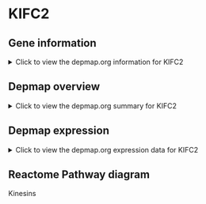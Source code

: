 <h1>KIFC2</h1>

<h2>Gene information</h2>
<details>
  <summary>Click to view the depmap.org information for KIFC2</summary>
  <iframe src="https://depmap.org/portal/gene/KIFC2?tab=about" style="border:none;width:100%;height:800px"></iframe>
</details>

<h2>Depmap overview</h2>
<details>
  <summary>Click to view the depmap.org summary for KIFC2</summary>
  <iframe src="https://depmap.org/portal/gene/KIFC2?tab=overview" style="border:none;width:100%;height:800px"></iframe>
</details>

<h2>Depmap expression</h2>
<details>
  <summary>Click to view the depmap.org expression data for KIFC2</summary>
  <iframe src="https://depmap.org/portal/gene/KIFC2?tab=characterization" style="border:none;width:100%;height:800px"></iframe>
</details>



<h2>Reactome Pathway diagram</h2>
Kinesins
<div id="diagramHolder"></div>

<script>
    //Creating the Reactome Diagram widget
    //Take into account a proxy needs to be set up in your server side pointing to www.reactome.org
    function onReactomeDiagramReady(){  //This function is automatically called when the widget code is ready to be used
        var diagram = Reactome.Diagram.create({
            "placeHolder" : "diagramHolder",
            "width" : 900,
            "height" : 500
        });

        //Initialising it to the "Hemostasis" pathway
        diagram.loadDiagram("R-HSA-983189");

        //Adding different listeners

        diagram.onDiagramLoaded(function (loaded) {
            console.info("Loaded ", loaded);
            diagram.flagItems("BAD");
	    diagram.flagItems("Q92934");
            if (loaded == "R-HSA-983189") diagram.selectItem("R-HSA-983189");
        });

     }
</script>



